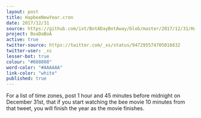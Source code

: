 ```yaml
---
layout: post
title: HapbeeNewYear.cron
date: 2017/12/31
source: https://github.com/ixt/BotADayBotAway/blob/master/2017/12/31/HapbeeNewYear.cron
project: BoaDaBoA
active: true
twitter-source: https://twitter.com/_xs/status/947295574705016832 
twitter-user: _xs
lesser-bot: true
colour: "#080808"
word-color: "#AAAAAA"
link-color: "white"
published: true
---
```

For a list of time zones, post 1 hour and 45 minutes before midnight on
December 31st, that if you start watching the bee movie 10 minutes from that
tweet, you will finish the year as the movie finishes. 
